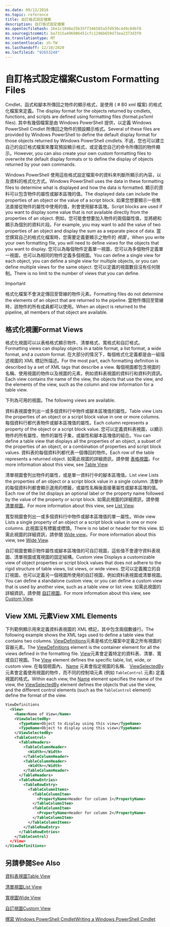 ```yaml
---
ms.date: 09/13/2016
ms.topic: reference
title: 自訂格式設定檔案
description: 自訂格式設定檔案
ms.openlocfilehash: 16e1c1046e25b35ff346585a5fd930c449c04bf8
ms.sourcegitcommit: ba7315a496986451cfc1296b659d73ea2373d3f0
ms.translationtype: MT
ms.contentlocale: zh-TW
ms.lasthandoff: 12/10/2020
ms.locfileid: "92653248"
---
```

# <a name="custom-formatting-files"></a><span data-ttu-id="52dd9-103">自訂格式設定檔案</span><span class="sxs-lookup"><span data-stu-id="52dd9-103">Custom Formatting Files</span></span>

<span data-ttu-id="52dd9-104">Cmdlet、函式和腳本所傳回之物件的顯示格式，是使用 ( # B0 xml 檔案) 的格式化檔案來定義。</span><span class="sxs-lookup"><span data-stu-id="52dd9-104">The display format for the objects returned by cmdlets, functions, and scripts are defined using formatting files (format.ps1xml files).</span></span> <span data-ttu-id="52dd9-105">其中有幾個檔案是由 Windows PowerShell 提供，以定義 Windows PowerShell Cmdlet 所傳回之物件的預設顯示格式。</span><span class="sxs-lookup"><span data-stu-id="52dd9-105">Several of these files are provided by Windows PowerShell to define the default display format for those objects returned by Windows PowerShell cmdlets.</span></span> <span data-ttu-id="52dd9-106">不過，您也可以建立自己的自訂格式檔案來覆寫預設顯示格式，或定義您自己的命令所傳回的物件顯示。</span><span class="sxs-lookup"><span data-stu-id="52dd9-106">However, you can also create your own custom formatting files to overwrite the default display formats or to define the display of objects returned by your own commands.</span></span>

<span data-ttu-id="52dd9-107">Windows PowerShell 使用這些格式設定檔案中的資料來判斷所顯示的內容，以及資料的格式化方式。</span><span class="sxs-lookup"><span data-stu-id="52dd9-107">Windows PowerShell uses the data in these formatting files to determine what is displayed and how the data is formatted.</span></span> <span data-ttu-id="52dd9-108">顯示的資料可以包含物件的屬性或腳本區塊的值。</span><span class="sxs-lookup"><span data-stu-id="52dd9-108">The displayed data can include the properties of an object or the value of a script block.</span></span>  <span data-ttu-id="52dd9-109">如果您想要顯示一些無法直接從物件的屬性中使用的值，則會使用腳本區塊。</span><span class="sxs-lookup"><span data-stu-id="52dd9-109">Script blocks are used if you want to display some value that is not available directly from the properties of an object.</span></span> <span data-ttu-id="52dd9-110">例如，您可能會想要加入物件的兩個屬性值，並將總和顯示為個別的資料片段。</span><span class="sxs-lookup"><span data-stu-id="52dd9-110">For example, you may want to add the value of two properties of an object and display the sum as a separate piece of data.</span></span> <span data-ttu-id="52dd9-111">當您撰寫自己的格式化檔案時，您需要定義要顯示之物件的 *視圖* 。</span><span class="sxs-lookup"><span data-stu-id="52dd9-111">When you write your own formatting file, you will need to define *views* for the objects that you want to display.</span></span> <span data-ttu-id="52dd9-112">您可以為每個物件定義單一視圖，您可以為多個物件定義單一視圖，也可以為相同的物件定義多個視圖。</span><span class="sxs-lookup"><span data-stu-id="52dd9-112">You can define a single view for each object, you can define a single view for multiple objects, or you can define multiple views for the same object.</span></span> <span data-ttu-id="52dd9-113">您可以定義的視圖數目沒有任何限制。</span><span class="sxs-lookup"><span data-stu-id="52dd9-113">There is no limit to the number of views that you can define.</span></span>

> [!IMPORTANT]
> <span data-ttu-id="52dd9-114">格式化檔案不會決定傳回至管線的物件元素。</span><span class="sxs-lookup"><span data-stu-id="52dd9-114">Formatting files do not determine the elements of an object that are returned to the pipeline.</span></span> <span data-ttu-id="52dd9-115">當物件傳回至管線時，該物件的所有成員都可以使用。</span><span class="sxs-lookup"><span data-stu-id="52dd9-115">When an object is returned to the pipeline, all members of that object are available.</span></span>

## <a name="format-views"></a><span data-ttu-id="52dd9-116">格式化視圖</span><span class="sxs-lookup"><span data-stu-id="52dd9-116">Format Views</span></span>

<span data-ttu-id="52dd9-117">格式化視圖可以以表格格式顯示物件、清單格式、寬格式和自訂格式。</span><span class="sxs-lookup"><span data-stu-id="52dd9-117">Formatting views can display objects in a table format, a list format, a wide format, and a custom format.</span></span> <span data-ttu-id="52dd9-118">在大部分的情況下，每個格式化定義都是由一組描述視圖的 XML 標記所描述。</span><span class="sxs-lookup"><span data-stu-id="52dd9-118">For the most part, each formatting definition is described by a set of XML tags that describe a view.</span></span> <span data-ttu-id="52dd9-119">每個視圖都包含視圖的名稱、使用視圖的物件以及視圖的元素，例如資料表視圖的資料行和資料列資訊。</span><span class="sxs-lookup"><span data-stu-id="52dd9-119">Each view contains the name of the view, the objects that use the view, and the elements of the view, such as the column and row information for a table view.</span></span>

<span data-ttu-id="52dd9-120">下列為可用的視圖。</span><span class="sxs-lookup"><span data-stu-id="52dd9-120">The following views are available.</span></span>

<span data-ttu-id="52dd9-121">資料表視圖會列出一或多個資料行中物件或腳本區塊值的屬性。</span><span class="sxs-lookup"><span data-stu-id="52dd9-121">Table view Lists the properties of an object or a script block value in one or more columns.</span></span> <span data-ttu-id="52dd9-122">每個資料行都代表物件或腳本區塊值的屬性。</span><span class="sxs-lookup"><span data-stu-id="52dd9-122">Each column represents a property of the object or a script block value.</span></span> <span data-ttu-id="52dd9-123">您可以定義資料表視圖，以顯示物件的所有屬性、物件的屬性子集，或屬性和腳本區塊值的組合。</span><span class="sxs-lookup"><span data-stu-id="52dd9-123">You can define a table view that displays all the properties of an object, a subset of the properties of an object, or a combination of properties and script block values.</span></span> <span data-ttu-id="52dd9-124">資料表的每個資料列都代表一個傳回的物件。</span><span class="sxs-lookup"><span data-stu-id="52dd9-124">Each row of the table represents a returned object.</span></span> <span data-ttu-id="52dd9-125">如需此視圖的詳細資訊，請參閱 [表格視圖](../format/creating-a-table-view.md)。</span><span class="sxs-lookup"><span data-stu-id="52dd9-125">For more information about this view, see [Table View](../format/creating-a-table-view.md).</span></span>

<span data-ttu-id="52dd9-126">清單視圖會列出物件的屬性，或是單一資料行中的腳本區塊值。</span><span class="sxs-lookup"><span data-stu-id="52dd9-126">List view Lists the properties of an object or a script block value in a single column.</span></span> <span data-ttu-id="52dd9-127">清單中的每個資料列都會顯示選用的標籤，或屬性名稱後面接著屬性或腳本區塊的值。</span><span class="sxs-lookup"><span data-stu-id="52dd9-127">Each row of the list displays an optional label or the property name followed by the value of the property or script block.</span></span> <span data-ttu-id="52dd9-128">如需此視圖的詳細資訊，請參閱 [清單視圖](../format/creating-a-list-view.md)。</span><span class="sxs-lookup"><span data-stu-id="52dd9-128">For more information about this view, see [List View](../format/creating-a-list-view.md).</span></span>

<span data-ttu-id="52dd9-129">寬型視圖會列出一或多個資料行中物件或腳本區塊值的單一屬性。</span><span class="sxs-lookup"><span data-stu-id="52dd9-129">Wide view Lists a single property of an object or a script block value in one or more columns.</span></span> <span data-ttu-id="52dd9-130">此視圖沒有標籤或標頭。</span><span class="sxs-lookup"><span data-stu-id="52dd9-130">There is no label or header for this view.</span></span> <span data-ttu-id="52dd9-131">如需此視圖的詳細資訊，請參閱 [Wide view](../format/creating-a-wide-view.md)。</span><span class="sxs-lookup"><span data-stu-id="52dd9-131">For more information about this view, see [Wide View](../format/creating-a-wide-view.md).</span></span>

<span data-ttu-id="52dd9-132">自訂視圖會顯示物件屬性或腳本區塊值的可自訂視圖，這些值不會遵守資料表視圖、清單視圖或寬視圖的固定結構。</span><span class="sxs-lookup"><span data-stu-id="52dd9-132">Custom view Displays a customizable view of object properties or script block values that does not adhere to the rigid structure of table views, list views, or wide views.</span></span> <span data-ttu-id="52dd9-133">您可以定義獨立的自訂視圖，也可以定義另一個視圖所使用的自訂視圖，例如資料表視圖或清單視圖。</span><span class="sxs-lookup"><span data-stu-id="52dd9-133">You can define a standalone custom view, or you can define a custom view that is used by another view, such as a table view or list view.</span></span> <span data-ttu-id="52dd9-134">如需此視圖的詳細資訊，請參閱 [自訂視圖](../format/creating-custom-controls.md)。</span><span class="sxs-lookup"><span data-stu-id="52dd9-134">For more information about this view, see [Custom View](../format/creating-custom-controls.md).</span></span>

## <a name="view-xml-elements"></a><span data-ttu-id="52dd9-135">View XML 元素</span><span class="sxs-lookup"><span data-stu-id="52dd9-135">View XML Elements</span></span>

<span data-ttu-id="52dd9-136">下列範例顯示用來定義資料表視圖的 XML 標記，其中包含兩個數據行。</span><span class="sxs-lookup"><span data-stu-id="52dd9-136">The following example shows the XML tags used to define a table view that contains two columns.</span></span> <span data-ttu-id="52dd9-137">[ViewDefinitions](../format/viewdefinitions-element-format.md)元素是格式化檔案中定義之所有視圖的容器元素。</span><span class="sxs-lookup"><span data-stu-id="52dd9-137">The [ViewDefinitions](../format/viewdefinitions-element-format.md) element is the container element for all the views defined in the formatting file.</span></span> <span data-ttu-id="52dd9-138">[View](../format/view-element-format.md)元素會定義特定的資料表、清單、寬或自訂視圖。</span><span class="sxs-lookup"><span data-stu-id="52dd9-138">The [View](../format/view-element-format.md) element defines the specific table, list, wide, or custom view.</span></span> <span data-ttu-id="52dd9-139">在每個視圖內， [Name](../format/name-element-for-view-format.md) 元素會指定視圖的名稱、 [ViewSelectedBy](../format/viewselectedby-element-format.md) 元素會定義使用視圖的物件，而不同的控制項元素 (例如 `TableControl` 元素) 定義視圖的格式。</span><span class="sxs-lookup"><span data-stu-id="52dd9-139">Within each view, the [Name](../format/name-element-for-view-format.md) element specifies the name of the view, the [ViewSelectedBy](../format/viewselectedby-element-format.md) element defines the objects that use the view, and the different control elements (such as the `TableControl` element) define the format of the view.</span></span>

```xml
ViewDefinitions
  <View>
    <Name>Name of View</Name>
    <ViewSelectedBy>
      <TypeName>Object to display using this view</TypeName>
      <TypeName>Object to display using this view</TypeName>
    </ViewSelectedBy>
    <TableControl>
      <TableHeaders>
        <TableColumnHeader>
          <Width></Width>
        </TableColumnHeader>
        <TableColumnHeader>
          <Width></Width>
        </TableColumnHeader>
      </TableHeaders>
      <TableRowEntries>
        <TableRowEntry>
          <TableColumnItems>
            <TableColumnItem>
              <PropertyName>Header for column 1</PropertyName>
            </TableColumnItem>
            <TableColumnItem>
              <PropertyName>Header for column 2</PropertyName>
            </TableColumnItem>
          </TableColumnItems>
        </TableRowEntry>
      </TableRowEntries>
    </TableControl)
  </View>
</ViewDefinitions>

```

## <a name="see-also"></a><span data-ttu-id="52dd9-140">另請參閱</span><span class="sxs-lookup"><span data-stu-id="52dd9-140">See Also</span></span>

[<span data-ttu-id="52dd9-141">資料表視圖</span><span class="sxs-lookup"><span data-stu-id="52dd9-141">Table View</span></span>](../format/creating-a-table-view.md)

[<span data-ttu-id="52dd9-142">清單視圖</span><span class="sxs-lookup"><span data-stu-id="52dd9-142">List View</span></span>](../format/creating-a-list-view.md)

[<span data-ttu-id="52dd9-143">寬視圖</span><span class="sxs-lookup"><span data-stu-id="52dd9-143">Wide View</span></span>](../format/creating-a-wide-view.md)

[<span data-ttu-id="52dd9-144">自訂視圖</span><span class="sxs-lookup"><span data-stu-id="52dd9-144">Custom View</span></span>](../format/creating-custom-controls.md)

[<span data-ttu-id="52dd9-145">撰寫 Windows PowerShell Cmdlet</span><span class="sxs-lookup"><span data-stu-id="52dd9-145">Writing a Windows PowerShell Cmdlet</span></span>](./writing-a-windows-powershell-cmdlet.md)
